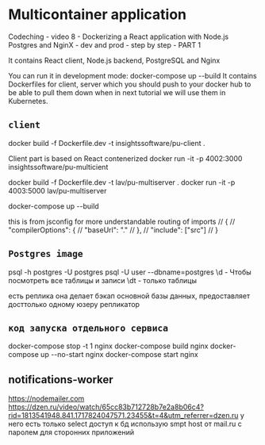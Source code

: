 # Multicontainer application

Codeching - video 8 - Dockerizing a React application with Node.js Postgres and NginX - dev and prod - step by step - PART 1

It contains React client, Node.js backend, PostgreSQL and Nginx

You can run it in development mode: docker-compose up --build
It contains Dockerfiles for client, server which you should push to your docker hub to be able
to pull them down when in next tutorial we will use them in Kubernetes.

## `client` ##

docker build -f Dockerfile.dev -t insightssoftware/pu-client .

Client part is based on React contenerized
docker run -it -p 4002:3000 insightssoftware/pu-multicient

docker build -f Dockerfile.dev -t lav/pu-multiserver .
docker run -it -p 4003:5000 lav/pu-multiserver

 docker-compose up --build


this is from jsconfig for more understandable routing of imports
// {
//     "compilerOptions": {
//         "baseUrl": "."
//     },
//     "include": ["src"]
// }

## `Postgres image` ##

psql -h postgres -U postgres
psql -U user --dbname=postgres
\d - Чтобы посмотреть все таблицы и записи
\dt - только таблицы

есть реплика она делает бэкап основной базы данных, предоставляет досттолько одному юзеру репликатор 


## `код запуска отдельного сервиса` ##

docker-compose stop -t 1 nginx 
docker-compose build nginx
docker-compose up --no-start nginx
docker-compose start nginx 


## notifications-worker ##
https://nodemailer.com
https://dzen.ru/video/watch/65cc83b712728b7e2a8b06c4?rid=1813541948.841.1717824047571.23455&t=4&utm_referrer=dzen.ru
у него есть только select доступ к бд
использую smpt host от mail.ru c паролем для сторонних приложений

